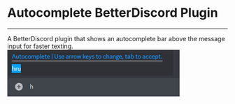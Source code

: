 <h1>Autocomplete BetterDiscord Plugin</h1>
<hr>

A BetterDiscord plugin that shows an autocomplete bar above the message input for faster texting.
<img src="image_2022-12-30_140722945.png">
